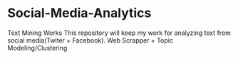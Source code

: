 # Social-Media-Analytics
Text Mining Works
This repository will keep my work for analyzing text from social media(Twiter + Facebook).
Web Scrapper + Topic Modeling/Clustering 
